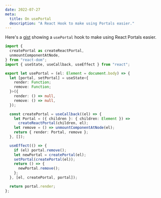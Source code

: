 ```yaml
---
date: 2022-07-27
meta:
  title: On usePortal
  description: "A React Hook to make using Portals easier."
---
```


Here's a [gist][] showing a `usePortal` hook to make using React Portals easier.

```ts
import {
  createPortal as createReactPortal,
  unmountComponentAtNode,
} from "react-dom";
import { useState, useCallback, useEffect } from "react";

export let usePortal = (el: Element = document.body) => {
  let [portal, setPortal] = useState<{
    render: Function;
    remove: Function;
  }>({
    render: () => null,
    remove: () => null,
  });

  const createPortal = useCallback((el) => {
    let Portal = ({ children }: { children: Element }) =>
      createReactPortal(children, el);
    let remove = () => unmountComponentAtNode(el);
    return { render: Portal, remove };
  }, []);

  useEffect(() => {
    if (el) portal.remove();
    let newPortal = createPortal(el);
    setPortal(createPortal(el));
    return () => {
      newPortal.remove();
    };
  }, [el, createPortal, portal]);

  return portal.render;
};
```

[gist]: https://gist.github.com/brandonpittman/41c19d9cd900f8f8d4ebdc9bc6486a43
